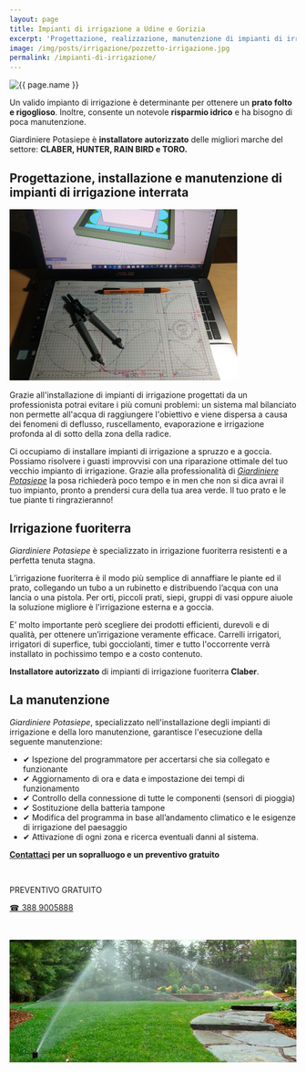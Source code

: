 ```yaml
---
layout: page
title: Impianti di irrigazione a Udine e Gorizia
excerpt: 'Progettazione, realizzazione, manutenzione di impianti di irrigazione a Udine e Gorizia. Installatore autorizzato TORO – RAIN BIRD – CLABER – HUNTER'
image: /img/posts/irrigazione/pozzetto-irrigazione.jpg
permalink: /impianti-di-irrigazione/
---
```

<div class="carousel">
<img src="{{ page.image }}" alt="{{ page.name }}" title="{{ page.name }}"/>
</div>

Un valido impianto di irrigazione è determinante per ottenere un **prato folto e rigoglioso**. Inoltre, consente un notevole **risparmio idrico** e ha bisogno di poca manutenzione.

Giardiniere Potasiepe è **installatore autorizzato** delle migliori marche del settore: **CLABER, HUNTER, RAIN BIRD e TORO.**

## Progettazione, installazione e manutenzione di impianti di irrigazione interrata

![impianti-di-irrigazione-udine](/img/progettazione-impianti-irrigazione-udine.jpg  "progettazione, installazione di impianti di irrigazione a Udine e Gorizia")

Grazie all'installazione di impianti di irrigazione progettati da un professionista potrai evitare i più comuni problemi: un sistema mal bilanciato non permette all'acqua di raggiungere l'obiettivo e viene dispersa a causa dei fenomeni di deflusso, ruscellamento, evaporazione e irrigazione profonda al di sotto della zona della radice.

Ci occupiamo di installare impianti di irrigazione a spruzzo e a goccia. Possiamo risolvere i guasti improvvisi con una riparazione ottimale del tuo vecchio impianto di irrigazione. Grazie alla professionalità di [*Giardiniere Potasiepe*](/chi-sono/ "chi-sono") la posa richiederà poco tempo e in men che non si dica avrai il tuo impianto, pronto a prendersi cura della tua area verde. Il tuo prato e le tue piante ti ringrazieranno!

## Irrigazione fuoriterra

*Giardiniere Potasiepe* è specializzato in irrigazione fuoriterra resistenti e a perfetta tenuta stagna.

L’irrigazione fuoriterra è il modo più semplice di annaffiare le piante ed il prato, collegando un tubo a un rubinetto e distribuendo l’acqua con una lancia o una pistola. Per orti, piccoli prati, siepi, gruppi di vasi oppure aiuole la soluzione migliore è l'irrigazione esterna e a goccia.

E’ molto importante però scegliere dei prodotti efficienti, durevoli e di qualità, per ottenere un’irrigazione veramente efficace. Carrelli irrigatori, irrigatori di superfice, tubi gocciolanti, timer e tutto l'occorrente verrà installato in pochissimo tempo e a costo contenuto.

**Installatore autorizzato** di impianti di irrigazione fuoriterra **Claber**.

## La manutenzione

*Giardiniere Potasiepe*, specializzato nell'installazione degli impianti di irrigazione e della loro manutenzione, garantisce l'esecuzione della seguente manutenzione:

- &#10004; Ispezione del programmatore per accertarsi che sia collegato e funzionante
- &#10004; Aggiornamento di ora e data e impostazione dei tempi di funzionamento
- &#10004; Controllo della connessione di tutte le componenti (sensori di pioggia)
- &#10004; Sostituzione della batteria tampone
- &#10004; Modifica del programma in base all’andamento climatico e le esigenze di irrigazione del paesaggio
- &#10004; Attivazione di ogni zona e ricerca eventuali danni al sistema.

**[Contattaci](/contatti/ "contatti") per un sopralluogo e un preventivo gratuito**

<br/>
<div class="text-center">
  <p class="h3">PREVENTIVO GRATUITO</p>
  <a title="Chiama adesso per un preventivo gratuito e senza impegno" href="tel:+393889005888" class="button">&#9742; 388 9005888</a>
</div>
<br/><br/>

![Impianti di irrigazione a Udine e Gorizia](\img\servizi\irrigazione.png "Impianti di irrigazione a Udine e Gorizia")

